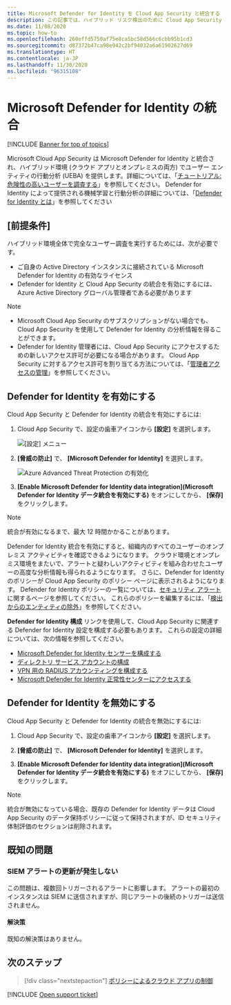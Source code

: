 ```yaml
---
title: Microsoft Defender for Identity を Cloud App Security と統合する
description: この記事では、ハイブリッド リスク検出のために Cloud App Security で Microsoft Defender for Identity の分析情報を利用する方法について説明します。
ms.date: 11/08/2020
ms.topic: how-to
ms.openlocfilehash: 260effd5750af75e8ca5bc58d566c6cbb95b1cd3
ms.sourcegitcommit: d87372b47ca98e942c2bf94032a6a61902627d69
ms.translationtype: HT
ms.contentlocale: ja-JP
ms.lasthandoff: 11/30/2020
ms.locfileid: "96315108"
---
```

# <a name="microsoft-defender-for-identity-integration"></a>Microsoft Defender for Identity の統合

[!INCLUDE [Banner for top of topics](includes/banner.md)]

Microsoft Cloud App Security は Microsoft Defender for Identity と統合され、ハイブリッド環境 (クラウド アプリとオンプレミスの両方) でユーザー エンティティの行動分析 (UEBA) を提供します。詳細については、「[チュートリアル: 危険性の高いユーザーを調査する](tutorial-ueba.md)」を参照してください。 Defender for Identity によって提供される機械学習と行動分析の詳細については、「[Defender for Identity とは](/defender-for-identity/what-is)」を参照してください

## <a name="prerequisites"></a>[前提条件]

ハイブリッド環境全体で完全なユーザー調査を実行するためには、次が必要です。

- ご自身の Active Directory インスタンスに接続されている Microsoft Defender for Identity の有効なライセンス
- Defender for Identity と Cloud App Security の統合を有効にするには、Azure Active Directory グローバル管理者である必要があります

> [!NOTE]
>
> - Microsoft Cloud App Security のサブスクリプションがない場合でも、Cloud App Security を使用して Defender for Identity の分析情報を得ることができます。
> - Defender for Identity 管理者には、Cloud App Security にアクセスするための新しいアクセス許可が必要になる場合があります。 Cloud App Security に対するアクセス許可を割り当てる方法については、「[管理者アクセスの管理](manage-admins.md)」を参照してください。

## <a name="enable-defender-for-identity"></a>Defender for Identity を有効にする

Cloud App Security と Defender for Identity の統合を有効にするには:

1. Cloud App Security で、設定の歯車アイコンから **[設定]** を選択します。

    ![[設定] メニュー](media/azip-system-settings.png)

1. **[脅威の防止]** で、 **[Microsoft Defender for Identity]** を選択します。

    ![Azure Advanced Threat Protection の有効化](media/mdi-integration.png)

1. **[Enable Microsoft Defender for Identity data integration]\(Microsoft Defender for Identity データ統合を有効にする\)** をオンにしてから、 **[保存]** をクリックします。

> [!NOTE]
> 統合が有効になるまで、最大 12 時間かかることがあります。

Defender for Identity 統合を有効にすると、組織内のすべてのユーザーのオンプレミス アクティビティを確認できるようになります。 クラウド環境とオンプレミス環境をまたいで、アラートと疑わしいアクティビティを組み合わせたユーザーの高度な分析情報も得られるようになります。 さらに、Defender for Identity のポリシーが Cloud App Security のポリシー ページに表示されるようになります。 Defender for Identity ポリシーの一覧については、[セキュリティ アラート](/defender-for-identity/suspicious-activity-guide)に関するページを参照してください。 これらのポリシーを編集するには、「[検出からのエンティティの除外](/defender-for-identity/excluding-entities-from-detections)」を参照してください。

**Defender for Identity 構成** リンクを使用して、Cloud App Security に関連する Defender for Identity 設定を構成する必要もあります。 これらの設定の詳細については、次の情報を参照してください。

- [Microsoft Defender for Identity センサーを構成する](/defender-for-identity/install-step5)
- [ディレクトリ サービス アカウントの構成](/defender-for-identity/install-step2)
- [VPN 用の RADIUS アカウンティングを構成する](/defender-for-identity/install-step6-vpn)
- [Microsoft Defender for Identity 正常性センターにアクセスする](/defender-for-identity/health-center)

## <a name="disable-defender-for-identity"></a>Defender for Identity を無効にする

Cloud App Security と Defender for Identity の統合を無効にするには:

1. Cloud App Security で、設定の歯車アイコンから **[設定]** を選択します。

1. **[脅威の防止]** で、 **[Microsoft Defender for Identity]** を選択します。

1. **[Enable Microsoft Defender for Identity data integration]\(Microsoft Defender for Identity データ統合を有効にする\)** をオフにしてから、 **[保存]** をクリックします。

> [!NOTE]
> 統合が無効になっている場合、既存の Defender for Identity データは Cloud App Security のデータ保持ポリシーに従って保持されますが、ID セキュリティ体制評価のセクションは削除されます。

## <a name="known-issues"></a>既知の問題

### <a name="missing-siem-alert-updates"></a>SIEM アラートの更新が発生しない

この問題は、複数回トリガーされるアラートに影響します。 アラートの最初のインスタンスは SIEM に送信されますが、同じアラートの後続のトリガーは送信されません。

#### <a name="resolution"></a>解決策

既知の解決策はありません。

## <a name="next-steps"></a>次のステップ

> [!div class="nextstepaction"]
> [ポリシーによるクラウド アプリの制御](control-cloud-apps-with-policies.md)

[!INCLUDE [Open support ticket](includes/support.md)]